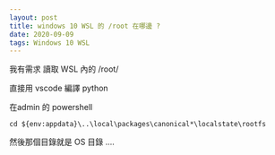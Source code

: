```yaml
---
layout: post
title: windows 10 WSL 的 /root 在哪邊 ?
date: 2020-09-09
tags: Windows 10 WSL
---
```


我有需求 讀取 WSL 內的 /root/

直接用 vscode 編譯 python

在admin 的 powershell 

```
cd ${env:appdata}\..\local\packages\canonical*\localstate\rootfs
```

然後那個目錄就是 OS 目錄 ....

